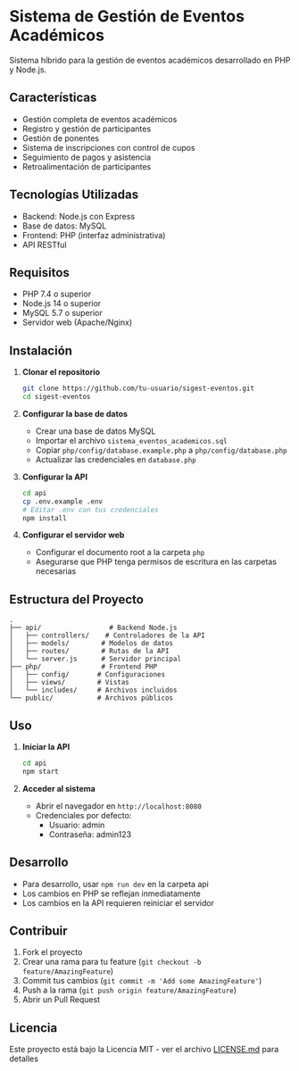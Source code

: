 # Sistema de Gestión de Eventos Académicos

Sistema híbrido para la gestión de eventos académicos desarrollado en PHP y Node.js.

## Características

- Gestión completa de eventos académicos
- Registro y gestión de participantes
- Gestión de ponentes
- Sistema de inscripciones con control de cupos
- Seguimiento de pagos y asistencia
- Retroalimentación de participantes

## Tecnologías Utilizadas

- Backend: Node.js con Express
- Base de datos: MySQL
- Frontend: PHP (interfaz administrativa)
- API RESTful

## Requisitos

- PHP 7.4 o superior
- Node.js 14 o superior
- MySQL 5.7 o superior
- Servidor web (Apache/Nginx)

## Instalación

1. **Clonar el repositorio**
   ```bash
   git clone https://github.com/tu-usuario/sigest-eventos.git
   cd sigest-eventos
   ```

2. **Configurar la base de datos**
   - Crear una base de datos MySQL
   - Importar el archivo `sistema_eventos_academicos.sql`
   - Copiar `php/config/database.example.php` a `php/config/database.php`
   - Actualizar las credenciales en `database.php`

3. **Configurar la API**
   ```bash
   cd api
   cp .env.example .env
   # Editar .env con tus credenciales
   npm install
   ```

4. **Configurar el servidor web**
   - Configurar el documento root a la carpeta `php`
   - Asegurarse que PHP tenga permisos de escritura en las carpetas necesarias

## Estructura del Proyecto

```
.
├── api/                 # Backend Node.js
│   ├── controllers/    # Controladores de la API
│   ├── models/        # Modelos de datos
│   ├── routes/        # Rutas de la API
│   └── server.js      # Servidor principal
├── php/               # Frontend PHP
│   ├── config/       # Configuraciones
│   ├── views/        # Vistas
│   └── includes/     # Archivos incluidos
└── public/           # Archivos públicos
```

## Uso

1. **Iniciar la API**
   ```bash
   cd api
   npm start
   ```

2. **Acceder al sistema**
   - Abrir el navegador en `http://localhost:8080`
   - Credenciales por defecto:
     - Usuario: admin
     - Contraseña: admin123

## Desarrollo

- Para desarrollo, usar `npm run dev` en la carpeta api
- Los cambios en PHP se reflejan inmediatamente
- Los cambios en la API requieren reiniciar el servidor

## Contribuir

1. Fork el proyecto
2. Crear una rama para tu feature (`git checkout -b feature/AmazingFeature`)
3. Commit tus cambios (`git commit -m 'Add some AmazingFeature'`)
4. Push a la rama (`git push origin feature/AmazingFeature`)
5. Abrir un Pull Request

## Licencia

Este proyecto está bajo la Licencia MIT - ver el archivo [LICENSE.md](LICENSE.md) para detalles 